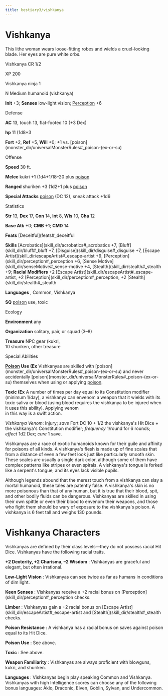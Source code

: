 ```yaml
---
title: bestiary3/vishkanya
---
```

# Vishkanya

This lithe woman wears loose-fitting robes and wields a cruel-looking blade. Her eyes are pure white orbs.

Vishkanya CR 1/2

XP 200

Vishkanya ninja 1

N Medium humanoid (vishkanya)

**Init** +3; **Senses** low-light vision; [Perception](skill_dir/perception#_perception) +6

Defense

**AC** 13, touch 13, flat-footed 10 (+3 Dex)

**hp** 11 (1d8+3

**Fort** +2, **Ref** +5, **Will** +0; +1 vs. [poison](monster_dir/universalMonsterRules#_poison-(ex-or-su)

Offense

**Speed** 30 ft.

**Melee** kukri +1 (1d4+1/18–20 plus [poison](monster_dir/universalMonsterRules#_poison-(ex-or-su))

**Ranged** shuriken +3 (1d2+1 plus [poison](monster_dir/universalMonsterRules#_poison-(ex-or-su))

**Special Attacks** [poison](monster_dir/universalMonsterRules#_poison-(ex-or-su)) (DC 12), sneak attack +1d6

Statistics

**Str** 13, **Dex** 17, **Con** 14, **Int** 8, **Wis** 10, **Cha** 12

**Base Atk** +0; **CMB** +1; **CMD** 14

**Feats** [Deceitful](feats#_deceitful

**Skills** [Acrobatics](skill_dir/acrobatics#_acrobatics +7, [Bluff](skill_dir/bluff#_bluff +7, [Disguise](skill_dir/disguise#_disguise +7, [Escape Artist](skill_dir/escapeArtist#_escape-artist +9, [Perception](skill_dir/perception#_perception +6, [Sense Motive](skill_dir/senseMotive#_sense-motive +4, [Stealth](skill_dir/stealth#_stealth +9; **Racial Modifiers** +2 [Escape Artist](skill_dir/escapeArtist#_escape-artist, +2 [Perception](skill_dir/perception#_perception, +2 [Stealth](skill_dir/stealth#_stealth

**Languages** , Common, Vishkanya

**SQ** [poison](monster_dir/universalMonsterRules#_poison-(ex-or-su)) use, toxic

Ecology

**Environment** any

**Organization** solitary, pair, or squad (3–8)

**Treasure** NPC gear (kukri,   
10 shuriken, other treasure

Special Abilities

**[Poison](monster_dir/universalMonsterRules#_poison-(ex-or-su)) Use (Ex** Vishkanyas are skilled with [poison](monster_dir/universalMonsterRules#_poison-(ex-or-su) and never accidentally [poison](monster_dir/universalMonsterRules#_poison-(ex-or-su) themselves when using or applying [poison](monster_dir/universalMonsterRules#_poison-(ex-or-su)).

**Toxic (Ex** A number of times per day equal to its Constitution modifier (minimum 1/day), a vishkanya can envenom a weapon that it wields with its toxic saliva or blood (using blood requires the vishkanya to be injured when it uses this ability). Applying venom   
in this way is a swift action.

_Vishkanya Venom_: Injury; _save_ Fort DC 10 + 1/2 the vishkanya's Hit Dice + the vishkanya's Constitution modifier; _frequency_ 1/round for 6 rounds; _effect_ 1d2 Dex; _cure_ 1 save.

Vishkanyas are a race of exotic humanoids known for their guile and affinity for poisons of all kinds. A vishkanya's flesh is made up of fine scales that from a distance of even a few feet look just like particularly smooth skin. These scales are usually a single dark color, although some of them have complex patterns like stripes or even spirals. A vishkanya's tongue is forked like a serpent's tongue, and its eyes lack visible pupils.

Although legends abound that the merest touch from a vishkanya can slay a mortal humanoid, these tales are patently false. A vishkanya's skin is no more poisonous than that of any human, but it is true that their blood, spit, and other bodily fluids can be dangerous. Vishkanyas are skilled in using their own spittle or even their blood to envenom their weapons, and those who fight them should be wary of exposure to the vishkanya's poison. A vishkanya is 6 feet tall and weighs 130 pounds.

# Vishkanya Characters

Vishkanyas are defined by their class levels—they do not possess racial Hit Dice. Vishkanyas have the following racial traits.

**+2 Dexterity, +2 Charisma, –2 Wisdom** : Vishkanyas are graceful and elegant, but often irrational.

**Low-Light Vision** : Vishkanyas can see twice as far as humans in conditions of dim light.

**Keen Senses** : Vishkanyas receive a +2 racial bonus on [Perception](skill_dir/perception#_perception checks.

**Limber** : Vishkanyas gain a +2 racial bonus on [Escape Artist](skill_dir/escapeArtist#_escape-artist and [Stealth](skill_dir/stealth#_stealth checks.

**Poison Resistance** : A vishkanya has a racial bonus on saves against poison equal to its Hit Dice.

**Poison Use** : See above.

**Toxic** : See above.

**Weapon Familiarity** : Vishkanyas are always proficient with blowguns, kukri, and shuriken.

**Languages** : Vishkanyas begin play speaking Common and Vishkanya. Vishkanyas with high Intelligence scores can choose any of the following bonus languages: Aklo, Draconic, Elven, Goblin, Sylvan, and Undercommon.

